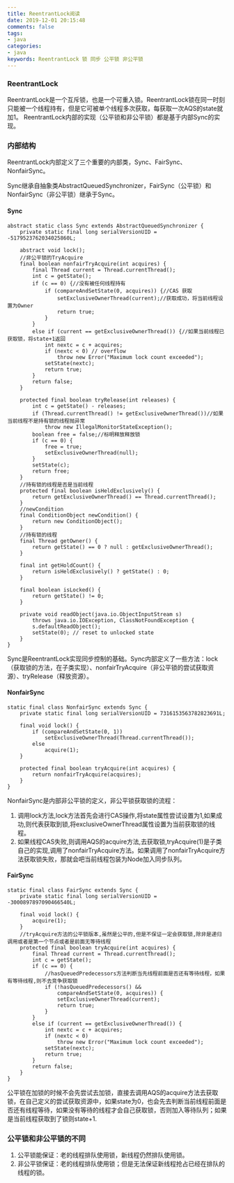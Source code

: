 ```yaml
---
title: ReentrantLock阅读 
date: 2019-12-01 20:15:48
comments: false
tags: 
- java
categories: 
- java
keywords: ReentrantLock 锁 同步 公平锁 非公平锁
---
```


### ReentrantLock

ReentrantLock是一个互斥锁，也是一个可重入锁。ReentrantLock锁在同一时刻只能被一个线程持有，但是它可被单个线程多次获取，每获取一次AQS的state就加1。
ReentrantLock内部的实现（公平锁和非公平锁）都是基于内部Sync的实现。

### 内部结构

ReentrantLock内部定义了三个重要的内部类，Sync、FairSync、NonfairSync。

Sync继承自抽象类AbstractQueuedSynchronizer，FairSync（公平锁）和 NonfairSync（非公平锁）继承于Sync。

#### Sync

```
abstract static class Sync extends AbstractQueuedSynchronizer {
    private static final long serialVersionUID = -5179523762034025860L;

    abstract void lock();
    //非公平锁的TryAcquire
    final boolean nonfairTryAcquire(int acquires) {
        final Thread current = Thread.currentThread();
        int c = getState();
        if (c == 0) {//没有被任何线程持有
            if (compareAndSetState(0, acquires)) {//CAS 获取
                setExclusiveOwnerThread(current);//获取成功，将当前线程设置为Owner
                return true;
            }
        }
        else if (current == getExclusiveOwnerThread()) {//如果当前线程已获取锁，将state+1返回
            int nextc = c + acquires;
            if (nextc < 0) // overflow
                throw new Error("Maximum lock count exceeded");
            setState(nextc);
            return true;
        }
        return false;
    }

    protected final boolean tryRelease(int releases) {
        int c = getState() - releases;
        if (Thread.currentThread() != getExclusiveOwnerThread())//如果当前线程不是持有锁的线程抛异常
            throw new IllegalMonitorStateException();
        boolean free = false;//标明释放释放锁
        if (c == 0) {
            free = true;
            setExclusiveOwnerThread(null);
        }
        setState(c);
        return free;
    }
    //持有锁的线程是否是当前线程
    protected final boolean isHeldExclusively() {
        return getExclusiveOwnerThread() == Thread.currentThread();
    }
    //newCondition
    final ConditionObject newCondition() {
        return new ConditionObject();
    }
    //持有锁的线程
    final Thread getOwner() {
        return getState() == 0 ? null : getExclusiveOwnerThread();
    }

    final int getHoldCount() {
        return isHeldExclusively() ? getState() : 0;
    }

    final boolean isLocked() {
        return getState() != 0;
    }

    private void readObject(java.io.ObjectInputStream s)
        throws java.io.IOException, ClassNotFoundException {
        s.defaultReadObject();
        setState(0); // reset to unlocked state
    }
}
```

Sync是ReentrantLock实现同步控制的基础。Sync内部定义了一些方法：lock（获取锁的方法，在子类实现）、nonfairTryAcquire（非公平锁的尝试获取资源）、tryRelease（释放资源）。

#### NonfairSync

```
static final class NonfairSync extends Sync {
    private static final long serialVersionUID = 7316153563782823691L;
    
    final void lock() {
        if (compareAndSetState(0, 1))
            setExclusiveOwnerThread(Thread.currentThread());
        else
            acquire(1);
    }
    
    protected final boolean tryAcquire(int acquires) {
        return nonfairTryAcquire(acquires);
    }
}
```

NonfairSync是内部非公平锁的定义，非公平锁获取锁的流程：

1. 调用lock方法,lock方法首先会进行CAS操作,将state属性尝试设置为1,如果成功,则代表获取到锁,将exclusiveOwnerThread属性设置为当前获取锁的线程。
2. 如果线程CAS失败,则调用AQS的acquire方法,去获取锁,tryAcquire(1)是子类自己的实现,调用了nonfairTryAcquire方法。如果调用了nonfairTryAcquire方法获取锁失败，那就会吧当前线程包装为Node加入同步队列。
   
#### FairSync 

```
static final class FairSync extends Sync {
    private static final long serialVersionUID = -3000897897090466540L;

    final void lock() {
        acquire(1);
    }
    //tryAcquire方法的公平锁版本,虽然是公平的,但是不保证一定会获取锁,除非是递归调用或者是第一个节点或者是前面无等待线程
    protected final boolean tryAcquire(int acquires) {
        final Thread current = Thread.currentThread();
        int c = getState();
        if (c == 0) {
            //hasQueuedPredecessors方法判断当先线程前面是否还有等待线程，如果有等待线程,则不去竞争获取锁
            if (!hasQueuedPredecessors() &&
                compareAndSetState(0, acquires)) {
                setExclusiveOwnerThread(current);
                return true;
            }
        }
        else if (current == getExclusiveOwnerThread()) {
            int nextc = c + acquires;
            if (nextc < 0)
                throw new Error("Maximum lock count exceeded");
            setState(nextc);
            return true;
        }
        return false;
    }
}
```
公平锁在加锁的时候不会先尝试去加锁，直接去调用AQS的acquire方法去获取锁，在自己定义的尝试获取资源中，如果state为0，也会先去判断当前线程前面是否还有线程等待，如果没有等待的线程才会自己获取锁，否则加入等待队列；如果是当前线程获取到了锁则state+1.

### 公平锁和非公平锁的不同

1. 公平锁能保证：老的线程排队使用锁，新线程仍然排队使用锁。 
2. 非公平锁保证：老的线程排队使用锁；但是无法保证新线程抢占已经在排队的线程的锁。